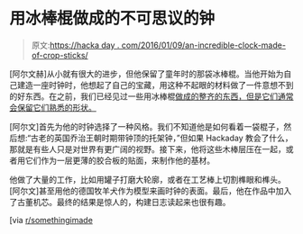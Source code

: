 # 用冰棒棍做成的不可思议的钟

> 原文:[https://hacka day . com/2016/01/09/an-incredible-clock-made-of-crop-sticks/](https://hackaday.com/2016/01/09/an-incredible-clock-made-of-popsicle-sticks/)

[阿尔文赫]从小就有很大的进步，但他保留了童年时的那袋冰棒棍。当他开始为自己建造一座时钟时，他想起了自己的宝藏，用这种不起眼的材料做了一件意想不到的好东西。在之前，我们已经见过一些用冰棒棍[做成的整齐的东西，但是它们通常会保留它们熟悉的形状。](http://hackaday.com/2014/06/28/rubiks-cube-solver-made-out-of-popsicle-sticks-and-an-arduino/)

[阿尔文]首先为他的时钟选择了一种风格。我们不知道他是如何看着一袋棍子，然后想:“古老的英国乔治王朝时期带钟顶的托架钟，”但如果 Hackaday 教会了什么，那就是有些人只是对世界有更广阔的视野。接下来，他将这些木棒层压在一起，或者用它们作为一层更薄的胶合板的贴面，来制作他的基材。

他做了大量的工作，比如用罐子打磨大轮廓，或者在工艺棒上切割榫眼和榫头。[阿尔文]甚至用他的德国牧羊犬作为模型来画时钟的表面。最后，他在作品中加入了古董机芯。最终的结果是惊人的，构建日志读起来也很有趣。

[via [r/somethingimade](http://popsicle_stick_clock_with_painted_dial_and_real)